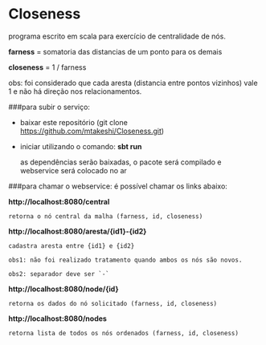 # Closeness

programa escrito em scala para exercício de centralidade de nós.

**farness** = somatoria das distancias de um ponto para os demais

**closeness** = 1 / farness

obs: foi considerado que cada aresta (distancia entre pontos vizinhos) vale 1 e não há direção nos relacionamentos.


###para subir o serviço:
- baixar este repositório (git clone https://github.com/mtakeshi/Closeness.git)
- iniciar utilizando o comando: **sbt run**

	as dependências serão baixadas, o pacote será compilado e webservice será colocado no ar
	
###para chamar o webservice:
é possível chamar os links abaixo:

**http://localhost:8080/central**

	retorna o nó central da malha (farness, id, closeness)
	
**http://localhost:8080/aresta/{id1}-{id2}**

	cadastra aresta entre {id1} e {id2}

	obs1: não foi realizado tratamento quando ambos os nós são novos.

	obs2: separador deve ser `-`
	
**http://localhost:8080/node/{id}**

	retorna os dados do nó solicitado (farness, id, closeness)

**http://localhost:8080/nodes**

	retorna lista de todos os nós ordenados (farness, id, closeness)

